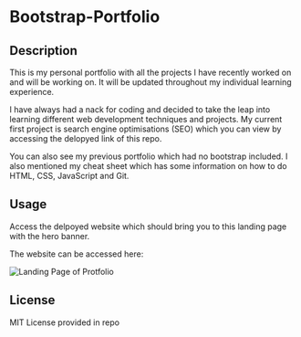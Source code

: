 # Bootstrap-Portfolio

## Description

This is my personal portfolio with all the projects I have recently worked on and will be working on. It will be updated throughout my individual learning experience.

I have always had a nack for coding and decided to take the leap into learning different web development techniques and projects. My current first project is search engine optimisations (SEO) which you can view by accessing the delopyed link of this repo.

You can also see my previous portfolio which had no bootstrap included. I also mentioned my cheat sheet which has some information on how to do HTML, CSS, JavaScript and Git. 

## Usage

Access the delpoyed website which should bring you to this landing page with the hero banner.

The website can be accessed here: 
 
![Landing Page of Protfolio]()
    
## License

MIT License provided in repo
